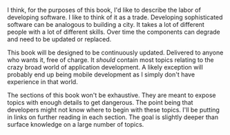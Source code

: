 I think, for the purposes of this book, I'd like to describe the labor of developing software. I like to think of it as a trade. Developing sophisticated software can be analogous to building a city. It takes a lot of different people with a lot of different skills. Over time the components can degrade and need to be updated or replaced.

This book will be designed to be continuously updated. Delivered to anyone who wants it, free of charge. It *should* contain most topics relating to the crazy broad world of application development. A likely exception will probably end up being mobile development as I simply don't have experience in that world.

The sections of this book won't be exhaustive. They are meant to expose topics with enough details to get dangerous. The point being that developers might not know where to begin with these topics. I'll be putting in links on further reading in each section. The goal is slightly deeper than surface knowledge on a large number of topics.

